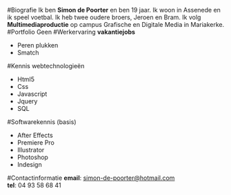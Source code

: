 #Biografie
Ik ben **Simon de Poorter** en ben 19 jaar. Ik woon in Assenede en ik speel voetbal. Ik heb twee oudere broers, Jeroen en Bram. Ik volg **Multimediaproductie** op campus Grafische en Digitale Media in Mariakerke. 
#Portfolio
Geen
#Werkervaring
**vakantiejobs**<br>
* Peren plukken<br>
* Smatch

#Kennis webtechnologieën
* Html5
* Css
* Javascript
* Jquery
* SQL

#Softwarekennis
(basis)<br>
* After Effects 
* Premiere Pro
* Illustrator
* Photoshop
* Indesign

#Contactinformatie
**email**: simon-de-poorter@hotmail.com <br>
**tel**: 04 93 58 68 41

